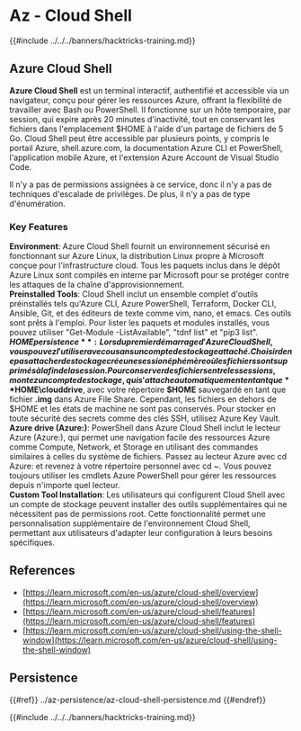 # Az - Cloud Shell

{{#include ../../../banners/hacktricks-training.md}}

## Azure Cloud Shell

**Azure Cloud Shell** est un terminal interactif, authentifié et accessible via un navigateur, conçu pour gérer les ressources Azure, offrant la flexibilité de travailler avec Bash ou PowerShell. Il fonctionne sur un hôte temporaire, par session, qui expire après 20 minutes d'inactivité, tout en conservant les fichiers dans l'emplacement $HOME à l'aide d'un partage de fichiers de 5 Go. Cloud Shell peut être accessible par plusieurs points, y compris le portail Azure, shell.azure.com, la documentation Azure CLI et PowerShell, l'application mobile Azure, et l'extension Azure Account de Visual Studio Code.

Il n'y a pas de permissions assignées à ce service, donc il n'y a pas de techniques d'escalade de privilèges. De plus, il n'y a pas de type d'énumération.

### Key Features

**Environment**: Azure Cloud Shell fournit un environnement sécurisé en fonctionnant sur Azure Linux, la distribution Linux propre à Microsoft conçue pour l'infrastructure cloud. Tous les paquets inclus dans le dépôt Azure Linux sont compilés en interne par Microsoft pour se protéger contre les attaques de la chaîne d'approvisionnement.  
**Preinstalled Tools**: Cloud Shell inclut un ensemble complet d'outils préinstallés tels qu'Azure CLI, Azure PowerShell, Terraform, Docker CLI, Ansible, Git, et des éditeurs de texte comme vim, nano, et emacs. Ces outils sont prêts à l'emploi. Pour lister les paquets et modules installés, vous pouvez utiliser "Get-Module -ListAvailable", "tdnf list" et "pip3 list".  
**$HOME persistence**: Lors du premier démarrage d'Azure Cloud Shell, vous pouvez l'utiliser avec ou sans un compte de stockage attaché. Choisir de ne pas attacher de stockage crée une session éphémère où les fichiers sont supprimés à la fin de la session. Pour conserver des fichiers entre les sessions, montez un compte de stockage, qui s'attache automatiquement en tant que **$HOME\clouddrive**, avec votre répertoire **$HOME** sauvegardé en tant que fichier **.img** dans Azure File Share. Cependant, les fichiers en dehors de $HOME et les états de machine ne sont pas conservés. Pour stocker en toute sécurité des secrets comme des clés SSH, utilisez Azure Key Vault.  
**Azure drive (Azure:)**: PowerShell dans Azure Cloud Shell inclut le lecteur Azure (Azure:), qui permet une navigation facile des ressources Azure comme Compute, Network, et Storage en utilisant des commandes similaires à celles du système de fichiers. Passez au lecteur Azure avec cd Azure: et revenez à votre répertoire personnel avec cd ~. Vous pouvez toujours utiliser les cmdlets Azure PowerShell pour gérer les ressources depuis n'importe quel lecteur.  
**Custom Tool Installation**: Les utilisateurs qui configurent Cloud Shell avec un compte de stockage peuvent installer des outils supplémentaires qui ne nécessitent pas de permissions root. Cette fonctionnalité permet une personnalisation supplémentaire de l'environnement Cloud Shell, permettant aux utilisateurs d'adapter leur configuration à leurs besoins spécifiques.

## References

- [https://learn.microsoft.com/en-us/azure/cloud-shell/overview](https://learn.microsoft.com/en-us/azure/cloud-shell/overview)
- [https://learn.microsoft.com/en-us/azure/cloud-shell/features](https://learn.microsoft.com/en-us/azure/cloud-shell/features)
- [https://learn.microsoft.com/en-us/azure/cloud-shell/using-the-shell-window](https://learn.microsoft.com/en-us/azure/cloud-shell/using-the-shell-window)

## Persistence

{{#ref}}
../az-persistence/az-cloud-shell-persistence.md
{{#endref}}

{{#include ../../../banners/hacktricks-training.md}}
